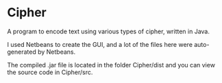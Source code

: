 # Cipher
A program to encode text using various types of cipher, written in Java.

I used Netbeans to create the GUI, and a lot of the files here were auto-generated by Netbeans.

The compiled .jar file is located in the folder Cipher/dist and you can view the source code in Cipher/src.
